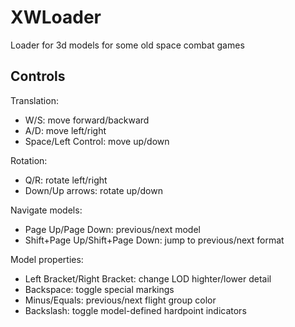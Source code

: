 # XWLoader
Loader for 3d models for some old space combat games

## Controls

Translation:
* W/S: move forward/backward
* A/D: move left/right
* Space/Left Control: move up/down

Rotation:
* Q/R: rotate left/right
* Down/Up arrows: rotate up/down

Navigate models:
* Page Up/Page Down: previous/next model
* Shift+Page Up/Shift+Page Down: jump to previous/next format

Model properties:
* Left Bracket/Right Bracket: change LOD highter/lower detail
* Backspace: toggle special markings
* Minus/Equals: previous/next flight group color
* Backslash: toggle model-defined hardpoint indicators

